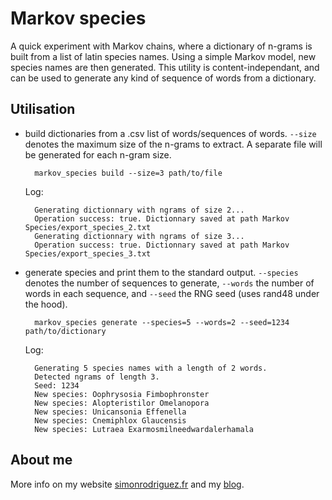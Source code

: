 # Markov species
A quick experiment with Markov chains, where a dictionary of n-grams is built from a list of latin species names. Using a simple Markov model, new species names are then generated.
This utility is content-independant, and can be used to generate any kind of sequence of words from a dictionary. 

## Utilisation
- build dictionaries from a .csv list of words/sequences of words. `--size` denotes the maximum size of the n-grams to extract. A separate file will be generated for each n-gram size. 

		markov_species build --size=3 path/to/file
		
	Log:

		Generating dictionnary with ngrams of size 2...
		Operation success: true. Dictionnary saved at path Markov Species/export_species_2.txt
		Generating dictionnary with ngrams of size 3...
		Operation success: true. Dictionnary saved at path Markov Species/export_species_3.txt
		
- generate species and print them to the standard output. `--species` denotes the number of sequences to generate, `--words` the number of words in each sequence, and `--seed` the RNG seed (uses rand48 under the hood).

		markov_species generate --species=5 --words=2 --seed=1234 path/to/dictionary
		
	Log:
		
		Generating 5 species names with a length of 2 words.
		Detected ngrams of length 3.
		Seed: 1234
		New species: Oophrysosia Fimbophronster
		New species: Alopteristilor Omelanopora
		New species: Unicansonia Effenella
		New species: Cnemiphlox Glaucensis
		New species: Lutraea Exarmosmilneedwardalerhamala
		
## About me
More info on my website [simonrodriguez.fr](http://simonrodriguez.fr) and my [blog](http://blog.simonrodriguez.fr).